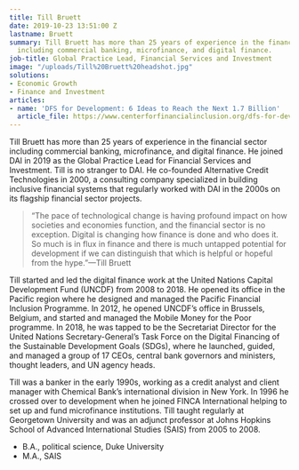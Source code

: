 ```yaml
---
title: Till Bruett
date: 2019-10-23 13:51:00 Z
lastname: Bruett
summary: Till Bruett has more than 25 years of experience in the financial sector
  including commercial banking, microfinance, and digital finance.
job-title: Global Practice Lead, Financial Services and Investment
image: "/uploads/Till%20Bruett%20headshot.jpg"
solutions:
- Economic Growth
- Finance and Investment
articles:
- name: 'DFS for Development: 6 Ideas to Reach the Next 1.7 Billion'
  article_file: https://www.centerforfinancialinclusion.org/dfs-for-development-6-ideas-to-reach-the-next-1-7-billion
---
```


Till Bruett has more than 25 years of experience in the financial sector including commercial banking, microfinance, and digital finance. He joined DAI in 2019 as the Global Practice Lead for Financial Services and Investment. Till is no stranger to DAI. He co-founded Alternative Credit Technologies in 2000, a consulting company specialized in building inclusive financial systems that regularly worked with DAI in the 2000s on its flagship financial sector projects. 

> “The pace of technological change is having profound impact on how societies and economies function, and the financial sector is no exception. Digital is changing how finance is done and who does it. So much is in flux in finance and there is much untapped potential for development if we can distinguish that which is helpful or hopeful from the hype.”—Till Bruett

Till started and led the digital finance work at the United Nations Capital Development Fund (UNCDF) from 2008 to 2018. He opened its office in the Pacific region where he designed and managed the Pacific Financial Inclusion Programme. In 2012, he opened UNCDF’s office in Brussels, Belgium, and started and managed the Mobile Money for the Poor programme. In 2018, he was tapped to be the Secretariat Director for the United Nations Secretary-General’s Task Force on the Digital Financing of the Sustainable Development Goals (SDGs), where he launched, guided, and managed a group of 17 CEOs, central bank governors and ministers, thought leaders, and UN agency heads.

Till was a banker in the early 1990s, working as a credit analyst and client manager with Chemical Bank’s international division in New York. In 1996 he crossed over to development when he joined FINCA International helping to set up and fund microfinance institutions. Till taught regularly at Georgetown University and was an adjunct professor at Johns Hopkins School of Advanced International Studies (SAIS) from 2005 to 2008.

* B.A., political science, Duke University
* M.A., SAIS 